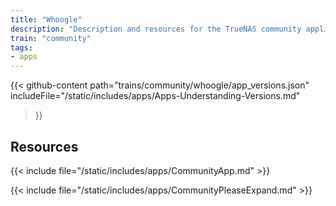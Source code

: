 ```yaml
---
title: "Whoogle"
description: "Description and resources for the TrueNAS community application called Whoogle."
train: "community"
tags:
- apps
---
```


{{< github-content 
    path="trains/community/whoogle/app_versions.json"
	includeFile="/static/includes/apps/Apps-Understanding-Versions.md"
>}}

## Resources

{{< include file="/static/includes/apps/CommunityApp.md" >}}

{{< include file="/static/includes/apps/CommunityPleaseExpand.md" >}}

<!--
<div class="docs-sections">

{{< doc-card title="<appname> Deployments" link="/resources/"
descr="How to deploy and configure the <appname> app." >}}

</div>
-->

